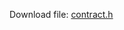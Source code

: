 
Download file: [contract.h](btas/btas/contract.h)

<pre><code>
<div data-file="btas/btas/contract.h"></div>
</code></pre>
